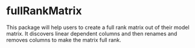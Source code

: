 # fullRankMatrix
This package will help users to create a full rank matrix out of their model matrix. It discovers linear dependent columns and then renames and removes columns to make the matrix full rank.
